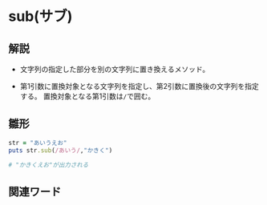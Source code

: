 # sub(サブ)  
## 解説  
* 文字列の指定した部分を別の文字列に置き換えるメソッド。    
  
* 第1引数に置換対象となる文字列を指定し、第2引数に置換後の文字列を指定する。
  置換対象となる第1引数は`/`で囲む。 
  
## 雛形   
```ruby
str = "あいうえお"
puts str.sub(/あいう/,"かきく")

# "かきくえお"が出力される
```
## 関連ワード  
